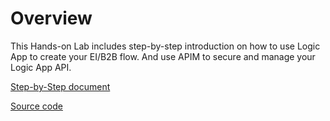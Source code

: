 Overview
========

This Hands-on Lab includes step-by-step introduction on how to use Logic App to
create your EI/B2B flow. And use APIM to secure and manage your Logic App API.

[Step-by-Step document](doc/readme.md)

[Source code](source)
